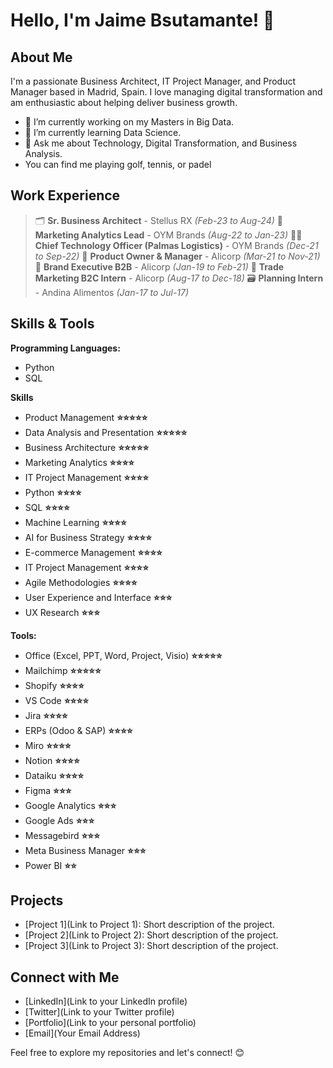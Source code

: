 # Hello, I'm Jaime Bsutamante! 👋

## About Me

I'm a passionate Business Architect, IT Project Manager, and Product Manager based in Madrid, Spain. I love managing digital transformation and am enthusiastic about helping deliver business growth.

- 🔭 I’m currently working on my Masters in Big Data.
- 🌱 I’m currently learning Data Science.
- 💬 Ask me about Technology, Digital Transformation, and Business Analysis.
- You can find me playing golf, tennis, or padel

## Work Experience

> 🗂️ **Sr. Business Architect** - Stellus RX *(Feb-23 to Aug-24)*
🎯 **Marketing Analytics Lead** - OYM Brands *(Aug-22 to Jan-23)*
👨‍💻 **Chief Technology Officer (Palmas Logistics)**  - OYM Brands *(Dec-21 to Sep-22)*
📱 **Product Owner & Manager** - Alicorp *(Mar-21 to Nov-21)*
📢 **Brand Executive B2B** - Alicorp *(Jan-19 to Feb-21)*
🛒 **Trade Marketing B2C Intern** - Alicorp *(Aug-17 to Dec-18)*
🗃 **Planning Intern** - Andina Alimentos *(Jan-17 to Jul-17)*
>

## Skills & Tools

**Programming Languages:**
- Python
- SQL

**Skills**
- Product Management **⭐⭐⭐⭐⭐**
- Data Analysis and Presentation **⭐⭐⭐⭐⭐**
- Business Architecture **⭐⭐⭐⭐⭐**
- Marketing Analytics **⭐⭐⭐⭐**
- IT Project Management **⭐⭐⭐⭐**
- Python **⭐⭐⭐⭐**
- SQL **⭐⭐⭐⭐**
- Machine Learning **⭐⭐⭐⭐**
- AI for Business Strategy **⭐⭐⭐⭐**
- E-commerce Management **⭐⭐⭐⭐**
- IT Project Management **⭐⭐⭐⭐**
- Agile Methodologies **⭐⭐⭐⭐**
- User Experience and Interface **⭐⭐⭐**
- UX Research **⭐⭐⭐**

**Tools:**
- Office (Excel, PPT, Word, Project, Visio) **⭐⭐⭐⭐⭐**
- Mailchimp **⭐⭐⭐⭐⭐**
- Shopify **⭐⭐⭐⭐**
- VS Code **⭐⭐⭐⭐**
- Jira **⭐⭐⭐⭐**
- ERPs (Odoo & SAP) **⭐⭐⭐⭐**
- Miro **⭐⭐⭐⭐**
- Notion **⭐⭐⭐⭐**
- Dataiku **⭐⭐⭐⭐**
- Figma **⭐⭐⭐**
- Google Analytics **⭐⭐⭐**
- Google Ads **⭐⭐⭐**
- Messagebird **⭐⭐⭐**
- Meta Business Manager **⭐⭐⭐**
- Power BI **⭐⭐**

## Projects

- [Project 1](Link to Project 1): Short description of the project.
- [Project 2](Link to Project 2): Short description of the project.
- [Project 3](Link to Project 3): Short description of the project.

## Connect with Me

- [LinkedIn](Link to your LinkedIn profile)
- [Twitter](Link to your Twitter profile)
- [Portfolio](Link to your personal portfolio)
- [Email](Your Email Address)

Feel free to explore my repositories and let's connect! 😊
